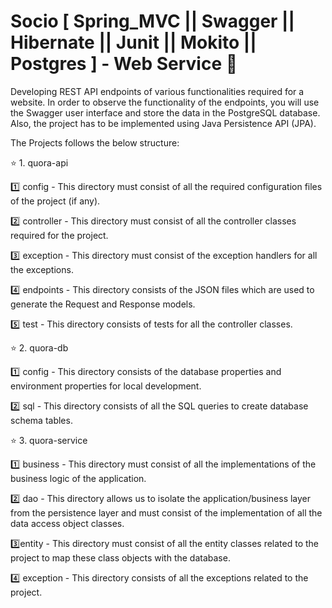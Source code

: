 # Socio [ Spring_MVC || Swagger || Hibernate || Junit || Mokito || Postgres ] - Web Service :maple_leaf:
Developing REST API endpoints of various functionalities required for a website. In order to observe the functionality of the endpoints, you will use the Swagger user interface and store the data in the PostgreSQL database. Also, the project has to be implemented using Java Persistence API (JPA).

The Projects follows the below structure:

:star: 1. quora-api

:one: config - This directory must consist of all the required configuration files of the project (if any). 

:two: controller - This directory must consist of all the controller classes required for the project.

:three: exception - This directory must consist of the exception handlers for all the exceptions. 

:four: endpoints - This directory consists of the JSON files which are used to generate the Request and Response models.

:five: test - This directory consists of tests for all the controller classes.  

:star: 2. quora-db

:one: config - This directory consists of the database properties and environment properties for local development.

:two: sql - This directory consists of all the SQL queries to create database schema tables.
 

:star: 3. quora-service

:one: business - This directory must consist of all the implementations of the business logic of the application.

:two: dao - This directory allows us to isolate the application/business layer from the persistence layer and must consist of the implementation of all the data access object classes.

:three:entity - This directory must consist of all the entity classes related to the project to map these class objects with the database. 

:four: exception - This directory consists of all the exceptions related to the project.
